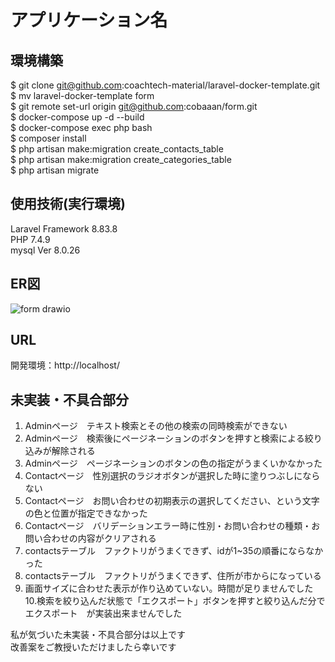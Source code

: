 # アプリケーション名

## 環境構築
$ git clone git@github.com:coachtech-material/laravel-docker-template.git  
$ mv laravel-docker-template form  
$ git remote set-url origin git@github.com:cobaaan/form.git  
$ docker-compose up -d --build  
$ docker-compose exec php bash  
$ composer install  
$ php artisan make:migration create_contacts_table  
$ php artisan make:migration create_categories_table  
$ php artisan migrate  

## 使用技術(実行環境)
Laravel Framework 8.83.8  
PHP 7.4.9  
mysql  Ver 8.0.26  

## ER図
![form drawio](https://github.com/cobaaan/form/assets/77657934/595f2c6c-3ee8-4911-a271-f2e0647dffec)


## URL
開発環境：http://localhost/

## 未実装・不具合部分
1. Adminページ　テキスト検索とその他の検索の同時検索ができない
2. Adminページ　検索後にページネーションのボタンを押すと検索による絞り込みが解除される
3. Adminページ　ページネーションのボタンの色の指定がうまくいかなかった
4. Contactページ　性別選択のラジオボタンが選択した時に塗りつぶしにならない
5. Contactページ　お問い合わせの初期表示の選択してください、という文字の色と位置が指定できなかった
6. Contactページ　バリデーションエラー時に性別・お問い合わせの種類・お問い合わせの内容がクリアされる
7. contactsテーブル　ファクトリがうまくできず、idが1~35の順番にならなかった
8. contactsテーブル　ファクトリがうまくできず、住所が市からになっている
9. 画面サイズに合わせた表示が作り込めていない。時間が足りませんでした
10.検索を絞り込んだ状態で「エクスポート」ボタンを押すと絞り込んだ分でエクスポート　が実装出来ませんでした

私が気づいた未実装・不具合部分は以上です  
改善案をご教授いただけましたら幸いです
